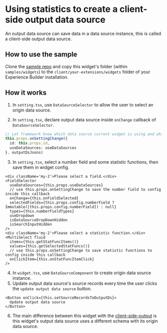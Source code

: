 # Using statistics to create a client-side output data source

An output data source can save data in a data source instance, this is called a client-side output data source.

## How to use the sample

Clone the [sample repo](https://github.com/esri/arcgis-experience-builder-sdk-resources) and copy this widget's folder (within `samples/widgets`) to the `client/your-extensions/widgets` folder of your Experience Builder installation.

## How it works

1. In `setting.tsx`, use `DataSourceSelector` to allow the user to select an origin data source.

2. In `setting.tsx`, declare output data source inside `onChange` callback of `DataSourceSelector`.

```ts
// Let framework know which data source current widget is using and which data source current widget is the output.
this.props.onSettingChange({
  id: this.props.id,
  useDataSources: useDataSources
}, outputDsJsons)
```

3. In `setting.tsx`, select a number field and some statistic functions, then save them in widget config.

```tsx
<div className='my-2'>Please select a field.</div>
<FieldSelector
  useDataSources={this.props.useDataSources}
  // use this.props.onSettingChange to save the number field to config inside this callback
  onChange={this.onFieldSelected}
  selectedFields={this.props.config.numberField ? Immutable([this.props.config.numberField]) : null}
  types={this.numberFieldTypes}
  useDropdown
  isDataSourceDropDownHidden
  isSearchInputHidden
/>
<div className='my-2'>Please select a statistic function.</div>
<MultiSelect fluid
  items={this.getStatFuncItems()}
  values={this.getSelectedStatFuncs()}
  // use this.props.onSettingChange to save statistic functions to config inside this callback
  onClickItem={this.onStatFuncItemClick}
/>
```

4. In `widget.tsx`, use `DataSourceComponent` to create origin data source instance.
5. Update output data source's source records every time the user clicks the `update output data source` button.

```tsx
<Button onClick={this.setSourceRecordsToOutputDs}>
  Update output data source
</Button>
```
6. The main difference between this widget with the [client-side-output](client-side-output) is this widget's output data source uses a different schema with its origin data source.
